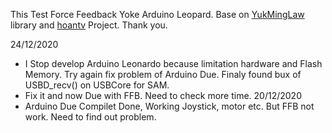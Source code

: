 This Test Force Feedback Yoke Arduino Leopard. Base on [YukMingLaw](https://github.com/YukMingLaw/ArduinoJoystickWithFFBLibrary) library and [hoantv](https://github.com/hoantv/VNWheel) Project. Thank you.

24/12/2020
- I Stop develop Arduino Leonardo because limitation hardware and Flash Memory. Try again fix problem of Arduino Due. Finaly found bux of USBD_recv() on USBCore for SAM.
- Fix it and now Due with FFB. Need to check more time.
20/12/2020
- Arduino Due Compilet Done, Working Joystick, motor etc. But FFB not work. Need to find out problem.
